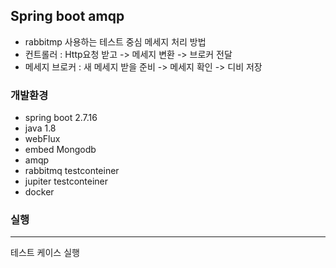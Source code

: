 ## Spring boot amqp 
* rabbitmp 사용하는 테스트 중심 메세지 처리 방법
* 컨트롤러 : Http요청 받고 -> 메세지 변환 -> 브로커 전달
* 메세지 브로커 : 새 메세지 받을 준비 -> 메세지 확인 -> 디비 저장

### 개발환경
- spring boot 2.7.16
- java 1.8
- webFlux
- embed Mongodb
- amqp
- rabbitmq testconteiner
- jupiter testconteiner
- docker

### 실행
----
테스트 케이스 실행
